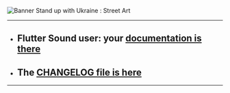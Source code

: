 ![Banner](https://flutter-sound.canardoux.xyz/images/banner.png?)
Stand up with Ukraine : Street Art

-------------------------------------------------------------------------------------

- ## Flutter Sound user: your [documentation is there](https://flutter-sound.canardoux.xyz/readme.html)
- ## The [CHANGELOG file is here](https://flutter-sound.canardoux.xyz/changelog.html)

-----------------------------------------------------------------------------------------------------------------------------------
